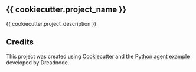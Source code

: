 ## {{ cookiecutter.project_name }}


{{ cookiecutter.project_description }}

## Credits

This project was created using [Cookiecutter](https://github.com/audreyfeldroy/cookiecutter) and the [Python agent example](https://github.com/dreadnode/example-agents/blob/main/python_agent/README.md) developed by Dreadnode.
